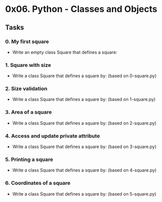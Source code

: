 # 0x06. Python - Classes and Objects

## Tasks

### 0. My first square
- Write an empty class Square that defines a square:

### 1. Square with size
- Write a class Square that defines a square by: (based on 0-square.py)

### 2. Size validation
- Write a class Square that defines a square by: (based on 1-square.py)

### 3. Area of a square
- Write a class Square that defines a square by: (based on 2-square.py)

### 4. Access and update private attribute
- Write a class Square that defines a square by: (based on 3-square.py)

### 5. Printing a square
- Write a class Square that defines a square by: (based on 4-square.py)

### 6. Coordinates of a square
- Write a class Square that defines a square by: (based on 5-square.py)
